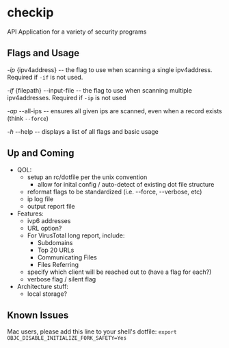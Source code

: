 # checkip
API Application for a variety of security programs

## Flags and Usage
  _-ip_ {ipv4address} -- the flag to use when scanning a single ipv4address. Required if `-if` is not used.

  _-if_ {filepath} --input-file -- the flag to use when scanning multiple
                                      ipv4addresses. Required if `-ip` is not used

  _-ap_ --all-ips -- ensures all given ips are scanned,
			even when a record exists (think `--force`)

  _-h_ --help -- displays a list of all flags and basic usage


## Up and Coming
  * QOL:
    * setup an rc/dotfile per the unix convention
      * allow for inital config / auto-detect of existing dot file structure
    * reformat flags to be standardized (i.e. --force, --verbose, etc)
    * ip log file
    * output report file
  * Features:
    * ivp6 addresses
    * URL option?
    * For VirusTotal long report, include:
      * Subdomains
      * Top 20 URLs
      * Communicating Files
      * Files Referring
    * specify which client will be reached out to (have a flag for each?)
    * verbose flag / silent flag
  * Architecture stuff:
    * local storage?

## Known Issues
Mac users, please add this line to your shell's dotfile:
`export OBJC_DISABLE_INITIALIZE_FORK_SAFETY=Yes`

